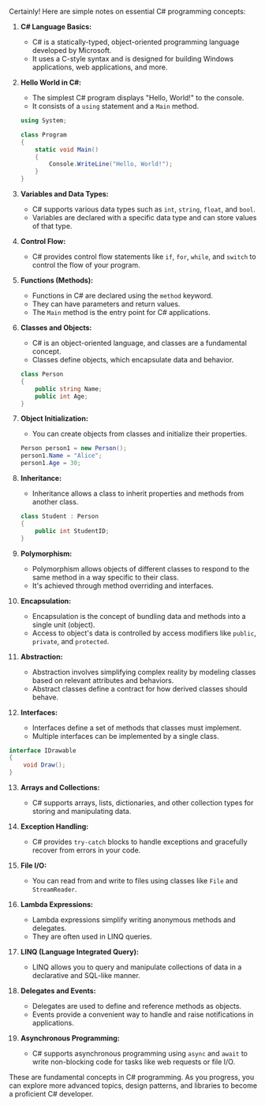 Certainly! Here are simple notes on essential C# programming concepts:

1. **C# Language Basics:**
   - C# is a statically-typed, object-oriented programming language developed by Microsoft.
   - It uses a C-style syntax and is designed for building Windows applications, web applications, and more.

2. **Hello World in C#:**
   - The simplest C# program displays "Hello, World!" to the console.
   - It consists of a `using` statement and a `Main` method.
   
   ```csharp
   using System;

   class Program
   {
       static void Main()
       {
           Console.WriteLine("Hello, World!");
       }
   }
   ```

3. **Variables and Data Types:**
   - C# supports various data types such as `int`, `string`, `float`, and `bool`.
   - Variables are declared with a specific data type and can store values of that type.

4. **Control Flow:**
   - C# provides control flow statements like `if`, `for`, `while`, and `switch` to control the flow of your program.

5. **Functions (Methods):**
   - Functions in C# are declared using the `method` keyword.
   - They can have parameters and return values.
   - The `Main` method is the entry point for C# applications.

6. **Classes and Objects:**
   - C# is an object-oriented language, and classes are a fundamental concept.
   - Classes define objects, which encapsulate data and behavior.
   
   ```csharp
   class Person
   {
       public string Name;
       public int Age;
   }
   ```

7. **Object Initialization:**
   - You can create objects from classes and initialize their properties.
   
   ```csharp
   Person person1 = new Person();
   person1.Name = "Alice";
   person1.Age = 30;
   ```

8. **Inheritance:**
   - Inheritance allows a class to inherit properties and methods from another class.
   
   ```csharp
   class Student : Person
   {
       public int StudentID;
   }
   ```

9. **Polymorphism:**
   - Polymorphism allows objects of different classes to respond to the same method in a way specific to their class.
   - It's achieved through method overriding and interfaces.

10. **Encapsulation:**
    - Encapsulation is the concept of bundling data and methods into a single unit (object).
    - Access to object's data is controlled by access modifiers like `public`, `private`, and `protected`.

11. **Abstraction:**
    - Abstraction involves simplifying complex reality by modeling classes based on relevant attributes and behaviors.
    - Abstract classes define a contract for how derived classes should behave.

12. **Interfaces:**
    - Interfaces define a set of methods that classes must implement.
    - Multiple interfaces can be implemented by a single class.
   
   ```csharp
   interface IDrawable
   {
       void Draw();
   }
   ```

13. **Arrays and Collections:**
    - C# supports arrays, lists, dictionaries, and other collection types for storing and manipulating data.

14. **Exception Handling:**
    - C# provides `try-catch` blocks to handle exceptions and gracefully recover from errors in your code.

15. **File I/O:**
    - You can read from and write to files using classes like `File` and `StreamReader`.

16. **Lambda Expressions:**
    - Lambda expressions simplify writing anonymous methods and delegates.
    - They are often used in LINQ queries.

17. **LINQ (Language Integrated Query):**
    - LINQ allows you to query and manipulate collections of data in a declarative and SQL-like manner.

18. **Delegates and Events:**
    - Delegates are used to define and reference methods as objects.
    - Events provide a convenient way to handle and raise notifications in applications.

19. **Asynchronous Programming:**
    - C# supports asynchronous programming using `async` and `await` to write non-blocking code for tasks like web requests or file I/O.

These are fundamental concepts in C# programming. As you progress, you can explore more advanced topics, design patterns, and libraries to become a proficient C# developer.